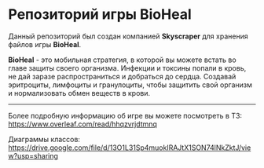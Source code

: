 # Репозиторий игры BioHeal
Данный репозиторий был создан компанией __Skyscraper__ для хранения файлов игры __BioHeal__.

__BioHeal__ - это мобильная стратегия, в которой вы можете встать во главе защиты своего организма. 
Инфекции и токсины попали в кровь, не дай заразе распространиться и добраться до сердца. Создавай эритроциты,
лимфоциты и гранулоциты, чтобы защитить свой организм и нормализовать обмен веществ в крови.

---
Более подробную информацию об игре вы можете посмотреть в ТЗ: https://www.overleaf.com/read/hhqzvrjdtmnq

Диаграммы классов: https://drive.google.com/file/d/13O1L31Sp4muokIRAJtX1SON74lNkZktJ/view?usp=sharing
